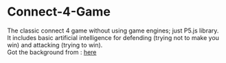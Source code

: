 # Connect-4-Game
The classic connect 4 game without using game engines; just P5.js library.<br>
It includes basic artificial intelligence for defending (trying not to make you win) and attacking (trying to win).<br>
Got the background from : <a href="http://download-wallpaper.net/content/game-background-assets.html">here</a><br>

